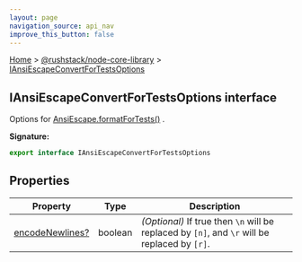 ```yaml
---
layout: page
navigation_source: api_nav
improve_this_button: false
---
```



[Home](./index.md) &gt; [@rushstack/node-core-library](./node-core-library.md) &gt; [IAnsiEscapeConvertForTestsOptions](./node-core-library.iansiescapeconvertfortestsoptions.md)

## IAnsiEscapeConvertForTestsOptions interface

Options for [AnsiEscape.formatForTests()](./node-core-library.ansiescape.formatfortests.md) .

<b>Signature:</b>

```typescript
export interface IAnsiEscapeConvertForTestsOptions
```

## Properties

|  Property | Type | Description |
|  --- | --- | --- |
|  [encodeNewlines?](./node-core-library.iansiescapeconvertfortestsoptions.encodenewlines.md) | boolean | <i>(Optional)</i> If true then <code>\n</code> will be replaced by <code>[n]</code>, and <code>\r</code> will be replaced by <code>[r]</code>. |
